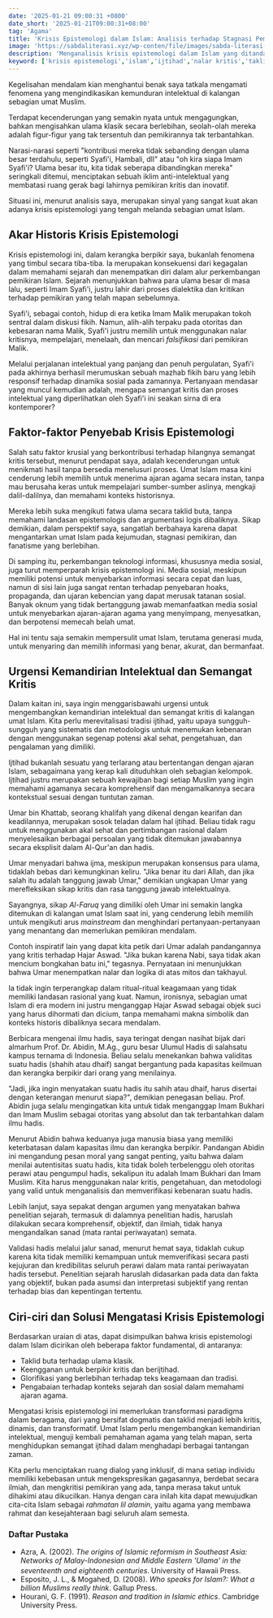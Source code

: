 ```yaml
---
date: '2025-01-21 09:00:31 +0800'
date_short: '2025-01-21T09:00:31+08:00'
tag: 'Agama'
title: 'Krisis Epistemologi dalam Islam: Analisis terhadap Stagnasi Pemikiran dan Glorifikasi Ulama Klasik'
image: 'https://sabdaliterasi.xyz/wp-conten/file/images/sabda-literasi-krisis-epistemologi-dalam-islam-analisis-terhadap-stagnasi-pemikiran-dan-glorifikasi-ulama-klasik.jpg'
description: 'Menganalisis krisis epistemologi dalam Islam yang ditandai oleh taklid buta, stagnasi pemikiran, dan glorifikasi ulama klasik. '
keyword: ['krisis epistemologi','islam','ijtihad','nalar kritis','taklid buta','sejarah','hadis','ulama']
---
```

<p>Kegelisahan mendalam kian menghantui benak saya tatkala mengamati fenomena yang mengindikasikan kemunduran intelektual di kalangan sebagian umat Muslim. </p><p>Terdapat kecenderungan yang semakin nyata untuk mengagungkan, bahkan mengisahkan ulama klasik secara berlebihan, seolah-olah mereka adalah figur-figur yang tak tersentuh dan pemikirannya tak terbantahkan. </p><p>Narasi-narasi seperti "kontribusi mereka tidak sebanding dengan ulama besar terdahulu, seperti Syafi'i, Hambali, dll" atau "oh kira siapa Imam Syafi'i? Ulama besar itu, kita tidak seberapa dibandingkan mereka" seringkali ditemui, menciptakan sebuah iklim anti-intelektual yang membatasi ruang gerak bagi lahirnya pemikiran kritis dan inovatif. </p><p>Situasi ini, menurut analisis saya, merupakan sinyal yang sangat kuat akan adanya krisis epistemologi yang tengah melanda sebagian umat Islam.</p><h2>Akar Historis Krisis Epistemologi</h2><p>Krisis epistemologi ini, dalam kerangka berpikir saya, bukanlah fenomena yang timbul secara tiba-tiba. Ia merupakan konsekuensi dari kegagalan dalam memahami sejarah dan menempatkan diri dalam alur perkembangan pemikiran Islam. Sejarah menunjukkan bahwa para ulama besar di masa lalu, seperti Imam Syafi'i, justru lahir dari proses dialektika dan kritikan terhadap pemikiran yang telah mapan sebelumnya.</p><p>Syafi'i, sebagai contoh, hidup di era ketika Imam Malik merupakan tokoh sentral dalam diskusi fikih. Namun, alih-alih terpaku pada otoritas dan kebesaran nama Malik, Syafi'i justru memilih untuk menggunakan nalar kritisnya, mempelajari, menelaah, dan mencari <em>falsifikasi</em> dari pemikiran Malik. </p><p>Melalui perjalanan intelektual yang panjang dan penuh pergulatan, Syafi'i pada akhirnya berhasil merumuskan sebuah mazhab fikih baru yang lebih responsif terhadap dinamika sosial pada zamannya. Pertanyaan mendasar yang muncul kemudian adalah, mengapa semangat kritis dan proses intelektual yang diperlihatkan oleh Syafi'i ini seakan sirna di era kontemporer?</p><h2>Faktor-faktor Penyebab Krisis Epistemologi</h2><p>Salah satu faktor krusial yang berkontribusi terhadap hilangnya semangat kritis tersebut, menurut pendapat saya, adalah kecenderungan untuk menikmati hasil tanpa bersedia menelusuri proses. Umat Islam masa kini cenderung lebih memilih untuk menerima ajaran agama secara instan, tanpa mau berusaha keras untuk mempelajari sumber-sumber aslinya, mengkaji dalil-dalilnya, dan memahami konteks historisnya. </p><p>Mereka lebih suka mengikuti fatwa ulama secara taklid buta, tanpa memahami landasan epistemologis dan argumentasi logis dibaliknya. Sikap demikian, dalam perspektif saya, sangatlah berbahaya karena dapat mengantarkan umat Islam pada kejumudan, stagnasi pemikiran, dan fanatisme yang berlebihan.</p><p>Di samping itu, perkembangan teknologi informasi, khususnya media sosial, juga turut memperparah krisis epistemologi ini. Media sosial, meskipun memiliki potensi untuk menyebarkan informasi secara cepat dan luas, namun di sisi lain juga sangat rentan terhadap penyebaran hoaks, propaganda, dan ujaran kebencian yang dapat merusak tatanan sosial. Banyak oknum yang tidak bertanggung jawab memanfaatkan media sosial untuk menyebarkan ajaran-ajaran agama yang menyimpang, menyesatkan, dan berpotensi memecah belah umat. </p><p>Hal ini tentu saja semakin mempersulit umat Islam, terutama generasi muda, untuk menyaring dan memilih informasi yang benar, akurat, dan bermanfaat.</p><h2>Urgensi Kemandirian Intelektual dan Semangat Kritis</h2><p>Dalam kaitan ini, saya ingin menggarisbawahi urgensi untuk mengembangkan kemandirian intelektual dan semangat kritis di kalangan umat Islam. Kita perlu merevitalisasi tradisi ijtihad, yaitu upaya sungguh-sungguh yang sistematis dan metodologis untuk menemukan kebenaran dengan menggunakan segenap potensi akal sehat, pengetahuan, dan pengalaman yang dimiliki. </p><p>Ijtihad bukanlah sesuatu yang terlarang atau bertentangan dengan ajaran Islam, sebagaimana yang kerap kali dituduhkan oleh sebagian kelompok. Ijtihad justru merupakan sebuah kewajiban bagi setiap Muslim yang ingin memahami agamanya secara komprehensif dan mengamalkannya secara kontekstual sesuai dengan tuntutan zaman.</p><p>Umar bin Khattab, seorang khalifah yang dikenal dengan kearifan dan keadilannya, merupakan sosok teladan dalam hal ijtihad. Beliau tidak ragu untuk menggunakan akal sehat dan pertimbangan rasional dalam menyelesaikan berbagai persoalan yang tidak ditemukan jawabannya secara eksplisit dalam Al-Qur'an dan hadis. </p><p>Umar menyadari bahwa ijma, meskipun merupakan konsensus para ulama, tidaklah bebas dari kemungkinan keliru. "Jika benar itu dari Allah, dan jika salah itu adalah tanggung jawab Umar," demikian ungkapan Umar yang merefleksikan sikap kritis dan rasa tanggung jawab intelektualnya. </p><p>Sayangnya, sikap <em>Al-Faruq</em> yang dimiliki oleh Umar ini semakin langka ditemukan di kalangan umat Islam saat ini, yang cenderung lebih memilih untuk mengikuti arus <em>mainstream</em> dan menghindari pertanyaan-pertanyaan yang menantang dan memerlukan pemikiran mendalam.</p><p>Contoh inspiratif lain yang dapat kita petik dari Umar adalah pandangannya yang kritis terhadap Hajar Aswad. "Jika bukan karena Nabi, saya tidak akan mencium bongkahan batu ini," tegasnya. Pernyataan ini menunjukkan bahwa Umar menempatkan nalar dan logika di atas mitos dan takhayul. </p><p>Ia tidak ingin terperangkap dalam ritual-ritual keagamaan yang tidak memiliki landasan rasional yang kuat. Namun, ironisnya, sebagian umat Islam di era modern ini justru menganggap Hajar Aswad sebagai objek suci yang harus dihormati dan dicium, tanpa memahami makna simbolik dan konteks historis dibaliknya secara mendalam.</p><p>Berbicara mengenai ilmu hadis, saya teringat dengan nasihat bijak dari almarhum Prof. Dr. Abidin, M.Ag., guru besar Ulumul Hadis di salahsatu kampus ternama di Indonesia. Beliau selalu menekankan bahwa validitas suatu hadis (shahih atau dhaif) sangat bergantung pada kapasitas keilmuan dan kerangka berpikir dari orang yang menilainya. </p><p>"Jadi, jika ingin menyatakan suatu hadis itu sahih atau dhaif, harus disertai dengan keterangan menurut siapa?", demikian penegasan beliau. Prof. Abidin juga selalu mengingatkan kita untuk tidak menganggap Imam Bukhari dan Imam Muslim sebagai otoritas yang absolut dan tak terbantahkan dalam ilmu hadis. </p><p>Menurut Abidin bahwa keduanya juga manusia biasa yang memiliki keterbatasan dalam kapasitas ilmu dan kerangka berpikir. Pandangan Abidin ini mengandung pesan moral yang sangat penting, yaitu bahwa dalam menilai autentisitas suatu hadis, kita tidak boleh terbelenggu oleh otoritas perawi atau pengumpul hadis, sekalipun itu adalah Imam Bukhari dan Imam Muslim. Kita harus menggunakan nalar kritis, pengetahuan, dan metodologi yang valid untuk menganalisis dan memverifikasi kebenaran suatu hadis.</p><p>Lebih lanjut, saya sepakat dengan argumen yang menyatakan bahwa penelitian sejarah, termasuk di dalamnya penelitian hadis, haruslah dilakukan secara komprehensif, objektif, dan ilmiah, tidak hanya mengandalkan sanad (mata rantai periwayatan) semata. </p><p>Validasi hadis melalui jalur sanad, menurut hemat saya, tidaklah cukup karena kita tidak memiliki kemampuan untuk memverifikasi secara pasti kejujuran dan kredibilitas seluruh perawi dalam mata rantai periwayatan hadis tersebut. Penelitian sejarah haruslah didasarkan pada data dan fakta yang objektif, bukan pada asumsi dan interpretasi subjektif yang rentan terhadap bias dan kepentingan tertentu.</p><h2>Ciri-ciri dan Solusi Mengatasi Krisis Epistemologi</h2><p>Berdasarkan uraian di atas, dapat disimpulkan bahwa krisis epistemologi dalam Islam dicirikan oleh beberapa faktor fundamental, di antaranya:</p><ul><li>Taklid buta terhadap ulama klasik.</li><li>Keengganan untuk berpikir kritis dan berijtihad.</li><li>Glorifikasi yang berlebihan terhadap teks keagamaan dan tradisi.</li><li>Pengabaian terhadap konteks sejarah dan sosial dalam memahami ajaran agama.</li></ul><p>Mengatasi krisis epistemologi ini memerlukan transformasi paradigma dalam beragama, dari yang bersifat dogmatis dan taklid menjadi lebih kritis, dinamis, dan transformatif. Umat Islam perlu mengembangkan kemandirian intelektual, menguji kembali pemahaman agama yang telah mapan, serta menghidupkan semangat ijtihad dalam menghadapi berbagai tantangan zaman. </p><p>Kita perlu menciptakan ruang dialog yang inklusif, di mana setiap individu memiliki kebebasan untuk mengekspresikan gagasannya, berdebat secara ilmiah, dan mengkritisi pemikiran yang ada, tanpa merasa takut untuk dihakimi atau dikucilkan. Hanya dengan cara inilah kita dapat mewujudkan cita-cita Islam sebagai <em>rahmatan lil alamin</em>, yaitu agama yang membawa rahmat dan kesejahteraan bagi seluruh alam semesta.</p><h3><strong>Daftar Pustaka</strong></h3><ul><li>Azra, A. (2002). <em>The origins of Islamic reformism in Southeast Asia: Networks of Malay-Indonesian and Middle Eastern 'Ulama' in the seventeenth and eighteenth centuries</em>.<sup> </sup>University of Hawaii<sup> </sup>Press.</li><li>Esposito, J. L., &amp; Mogahed, D. (2008). <em>Who speaks for Islam?: What a billion Muslims really think</em>. Gallup Press.</li><li>Hourani, G. F. (1991). <em>Reason and tradition in Islamic ethics</em>. Cambridge University Press.</li></ul>